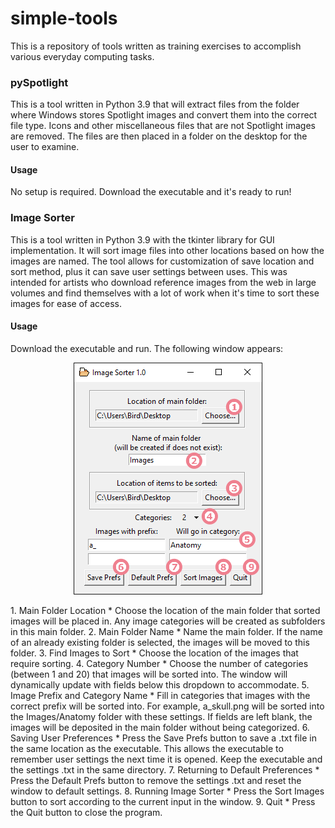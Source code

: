 # simple-tools
This is a repository of tools written as training exercises to accomplish various everyday computing tasks.

### pySpotlight
This is a tool written in Python 3.9 that will extract files from the folder where Windows stores Spotlight images and convert them into the correct file type. Icons and other miscellaneous files that are not Spotlight images are removed. The files are then placed in a folder on the desktop for the user to examine.

#### Usage
No setup is required. Download the executable and it's ready to run!

### Image Sorter
This is a tool written in Python 3.9 with the tkinter library for GUI implementation. It will sort image files into other locations based on how the images are named. The tool allows for customization of save location and sort method, plus it can save user settings between uses. This was intended for artists who download reference images from the web in large volumes and find themselves with a lot of work when it's time to sort these images for ease of access. 

#### Usage
Download the executable and run. The following window appears:
<br>
<p align="center">  
  <img src="Image%20Sorter/images/imagesorter_window.png?raw=true" alt="Image Sorter window"/>
</p>
1. Main Folder Location
   * Choose the location of the main folder that sorted images will be placed in. Any image categories will be created as subfolders in this main folder.
2. Main Folder Name
   * Name the main folder. If the name of an already existing folder is selected, the images will be moved to this folder.
3. Find Images to Sort
   * Choose the location of the images that require sorting.
4. Category Number
   * Choose the number of categories (between 1 and 20) that images will be sorted into. The window will dynamically update with fields below this dropdown to accommodate.
5. Image Prefix and Category Name
   * Fill in categories that images with the correct prefix will be sorted into. For example, a_skull.png will be sorted into the Images/Anatomy folder with these settings. If fields are left blank, the images will be deposited in the main folder without being categorized.
6. Saving User Preferences
   * Press the Save Prefs button to save a .txt file in the same location as the executable. This allows the executable to remember user settings the next time it is opened. Keep the executable and the settings .txt in the same directory.
7. Returning to Default Preferences
   * Press the Default Prefs button to remove the settings .txt and reset the window to default settings.
8. Running Image Sorter
   * Press the Sort Images button to sort according to the current input in the window.
9. Quit
   * Press the Quit button to close the program.
